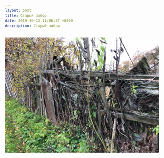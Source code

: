 ```yaml
---
layout: post
title: Старый забор
date: 2019-10-12 11:06:37 +0300
description: Старый забор
---
```


<img src="/assets/images/2019/10/2019-10-12_11-06-37_IMG_2381_web.jpg" class="img-fluid mx-auto d-block" alt="Старый забор" />
